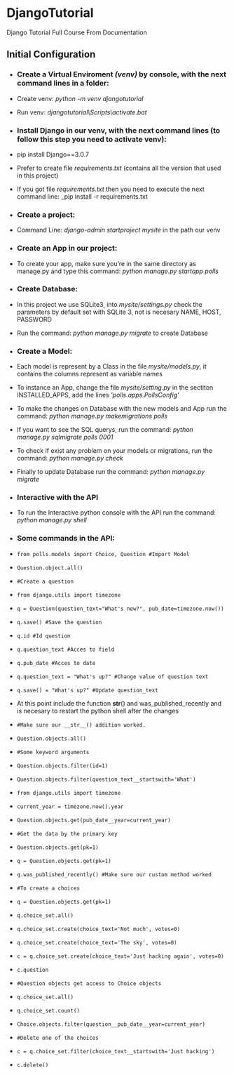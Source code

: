 # DjangoTutorial
Django Tutorial Full Course From Documentation

## Initial Configuration
* ### Create a Virtual Enviroment _(venv)_ by console, with the next command lines in a folder:
*  Create venv: _python -m venv djangotutorial_
*  Run venv: _djangotutorial\Scripts\activate.bat_
* ### Install Django in our venv, with the next command lines (to follow this step you need to activate venv):
*  pip install Django==3.0.7
*  Prefer to create file _requirements.txt_ (contains all the version that used in this project)
*  If you got file _requirements.txt_ then you need to execute the next command line: _pip install -r requirements.txt

* ### Create a project:
*  Command Line: _django-admin startproject mysite_ in the path our venv

* ### Create an App in our project:
*  To create your app, make sure you’re in the same directory as manage.py and type this command: _python manage.py startapp polls_

* ### Create Database:
*  In this project we use SQLite3, into _mysite/settings.py_ check the parameters by default set with SQLite 3, not is necesary NAME, HOST, PASSWORD
*  Run the command: _python manage.py migrate_ to create Database

* ### Create a Model:
*  Each model is represent by a Class in the file _mysite/models.py_, it contains the columns represent as variable names
*  To instance an App, change the file _mysite/setting.py_ in the sectiton INSTALLED_APPS, add the lines _'polls.apps.PollsConfig'_
*  To make the changes on Database with the new models and App run the command: _python manage.py makemigrations polls_
*  If you want to see the SQL querys, run the command: _python manage.py sqlmigrate polls 0001_
*  To check if exist any problem on your models or migrations, run the command: _python manage.py check_
*  Finally to update Database run the command: _python manage.py migrate_


* ### Interactive with the API
*  To run the Interactive python console with the API run the command: _python manage.py shell_
*  ### Some commands in the API:
*   ``` from polls.models import Choice, Question #Import Model ```
*   ``` Question.object.all() ```
*   ``` #Create a question ```
*   ``` from django.utils import timezone ```
*   ``` q = Question(question_text="What's new?", pub_date=timezone.now()) ```
*   ``` q.save() #Save the question ```
*   ``` q.id #Id question ```
*   ``` q.question_text #Acces to field ```
*   ``` q.pub_date #Acces to date ```
*   ``` q.question_text = "What's up?" #Change value of question text ```
*   ``` q.save() = "What's up?" #Update question_text ```
*   At this point include the function __str__() and was_published_recently and is necesary to restart the python shell after the changes
*   ``` #Make sure our __str__() addition worked. ```
*   ``` Question.objects.all() ```
*   ``` #Some keyword arguments ```
*   ``` Question.objects.filter(id=1) ```
*   ``` Question.objects.filter(question_text__startswith='What') ```
*   ``` from django.utils import timezone ```
*   ``` current_year = timezone.now().year ```
*   ``` Question.objects.get(pub_date__year=current_year) ```
*   ``` #Get the data by the primary key ```
*   ``` Question.objects.get(pk=1) ```
*   ``` q = Question.objects.get(pk=1) ```
*   ``` q.was_published_recently() #Make sure our custom method worked ```
*   ``` #To create a choices ```
*   ``` q = Question.objects.get(pk=1) ```
*   ``` q.choice_set.all() ```
*   ``` q.choice_set.create(choice_text='Not much', votes=0) ```
*   ``` q.choice_set.create(choice_text='The sky', votes=0) ```
*   ``` c = q.choice_set.create(choice_text='Just hacking again', votes=0) ```
*   ``` c.question ```
*   ``` #Question objects get access to Choice objects ```
*   ``` q.choice_set.all() ```
*   ``` q.choice_set.count() ```
*   ``` Choice.objects.filter(question__pub_date__year=current_year) ```
*   ``` #Delete one of the choices ```
*   ``` c = q.choice_set.filter(choice_text__startswith='Just hacking') ```
*   ``` c.delete() ```